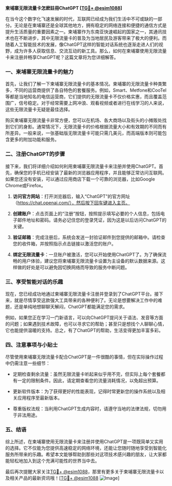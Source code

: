 **柬埔寨无限流量卡怎麽註冊ChatGPT [[TG💪+ @esim1088](https://t.me/s/esim1088)]**

在当今这个数字化飞速发展的时代，互联网已经成为我们生活中不可或缺的一部分。无论是在柬埔寨还是全球其他地方，拥有稳定的网络连接和便捷的通信方式是提升生活质量的重要因素之一。柬埔寨作为东南亚快速崛起的国家之一，其通讯技术也在不断进步，其中无限流量卡的普及为当地居民及游客带来了极大的便利。而随着人工智能技术的发展，像ChatGPT这样的智能对话系统也逐渐走进人们的视野，成为许多人获取信息、交流互动的新工具。那么，如何在柬埔寨使用无限流量卡来注册并畅享ChatGPT呢？这篇文章将为您详细解答。

### 一、柬埔寨无限流量卡的魅力

首先，让我们了解一下柬埔寨无限流量卡的基本情况。柬埔寨的无限流量卡种类繁多，不同的运营商提供了各自特色的套餐服务。例如，Smart、Metfone和CooTel等都是当地知名的电信运营商，它们提供的无限流量卡不仅价格实惠，而且覆盖范围广，信号稳定。对于经常需要上网冲浪、观看视频或者进行在线学习的人来说，这些无限流量卡无疑是最佳选择。

购买柬埔寨无限流量卡非常方便，您可以在机场、各大商场以及街头的小摊贩处找到它们的身影。通常情况下，无限流量卡的价格根据流量大小和有效期的不同而有所差异。一般来说，一张基础版无限流量卡可能只需几美元，而高端版本则可能包含更多的附加功能和服务。

### 二、注册ChatGPT的步骤

接下来，我们将详细介绍如何利用柬埔寨无限流量卡来注册并使用ChatGPT。首先，确保您的手机已经安装了最新的浏览器应用程序，并且能够正常访问互联网。如果您还没有安装，可以通过应用商店下载一个可靠的浏览器，比如Google Chrome或Firefox。

1. **访问官方网站**：打开浏览器后，输入“ChatGPT”的官方网址（https://chat.openai.com/），然后按下回车键进入主页。
   
2. **创建账户**：点击页面上的“注册”按钮，按照提示填写必要的个人信息，包括电子邮件地址和密码。请务必记住您的登录凭证，因为这是以后访问ChatGPT的关键。

3. **验证邮箱**：完成注册后，系统会发送一封验证邮件到您提供的邮箱中。请检查您的收件箱，并按照指示点击链接以激活您的账户。

4. **绑定无限流量卡**：一旦账户被激活，您可以开始使用ChatGPT了。为了确保流畅的用户体验，建议您将柬埔寨无限流量卡设置为主设备的默认数据来源。这样做的好处是可以避免因切换网络而导致的服务中断问题。

### 三、享受智能对话的乐趣

现在，您已经成功地通过柬埔寨无限流量卡注册并登录到了ChatGPT平台。接下来，就是尽情享受这款强大工具带来的各种便利了。无论是想要解决工作中的难题，还是单纯地想聊聊天解闷，ChatGPT都能满足您的需求。

例如，如果您正在学习一门新语言，可以向ChatGPT提问关于语法、发音等方面的问题；如果遇到技术故障，也可以寻求它的帮助；甚至只是想找个人聊聊心情，它也能提供温暖的支持。总之，有了ChatGPT的帮助，生活变得更加丰富多彩。

### 四、注意事项与小贴士

尽管使用柬埔寨无限流量卡配合ChatGPT是一件很酷的事情，但在实际操作过程中仍需注意一些细节：

- 定期检查剩余流量：虽然无限流量卡听起来似乎用不完，但实际上每个套餐都有一定的限制条件。因此，请定期查看您的流量消耗情况，以免超出预算。
  
- 更新软件版本：为了获得更好的性能表现，记得时常更新您的操作系统以及相关应用程序至最新版本。

- 尊重版权法规：当利用ChatGPT生成内容时，请遵守当地的法律法规，切勿用于非法用途。

### 五、结语

综上所述，在柬埔寨使用无限流量卡来注册并使用ChatGPT是一项既简单又实用的选择。它不仅能为您提供高速稳定的网络环境，还能让您随时随地享受到智能化服务所带来的乐趣。希望本文能够帮助到那些对这项技术感兴趣的朋友，让大家都能轻松地加入到这个充满可能性的世界当中去。

最后再次提醒大家关注[TG💪+ @esim1088](https://t.me/s/esim1088)，那里有更多关于柬埔寨无限流量卡以及相关产品的最新资讯哦！[[TG💪+ @esim1088](https://t.me/s/esim1088) ![Image](https://i.postimg.cc/4NQfJmqS/Snipaste-2025-05-13-00-14-12.png)]